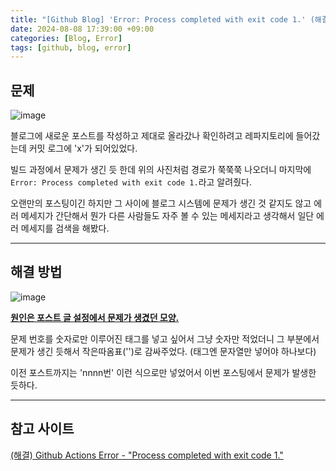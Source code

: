```yaml
---
title: "[Github Blog] 'Error: Process completed with exit code 1.' (해결)"
date: 2024-08-08 17:39:00 +09:00
categories: [Blog, Error]
tags: [github, blog, error]
---
```


## **문제**

![image](https://github.com/user-attachments/assets/b864e4f9-5d4c-4794-bf52-d196b4e7652d)

블로그에 새로운 포스트를 작성하고 제대로 올라갔나 확인하려고 레파지토리에 들어갔는데 커밋 로그에 'x'가 되어있었다.

빌드 과정에서 문제가 생긴 듯 한데 위의 사진처럼 경로가 쭉쭉쭉 나오더니 마지막에 `Error: Process completed with exit code 1.`라고 알려줬다.

오랜만의 포스팅이긴 하지만 그 사이에 블로그 시스템에 문제가 생긴 것 같지도 않고 에러 메세지가 간단해서 뭔가 다른 사람들도 자주 볼 수 있는 메세지라고 생각해서 일단 에러 메세지를 검색을 해봤다.

---

## **해결 방법**

![image](https://github.com/user-attachments/assets/cc49139c-0ffc-49d2-8c02-f583c997cc7f)

**<U>원인은 포스트 글 설정에서 문제가 생겼던 모양.</U>**

문제 번호를 숫자로만 이루어진 태그를 넣고 싶어서 그냥 숫자만 적었더니 그 부분에서 문제가 생긴 듯해서 작은따옴표('')로 감싸주었다. (태그엔 문자열만 넣어야 하나보다)

이전 포스트까지는 'nnnn번' 이런 식으로만 넣었어서 이번 포스팅에서 문제가 발생한 듯하다.

---

## **참고 사이트**

<a href="https://cometj03.github.io/posts/github-actions-process-completed-exitcode1/">(해결) Github Actions Error - "Process completed with exit code 1."</a>
